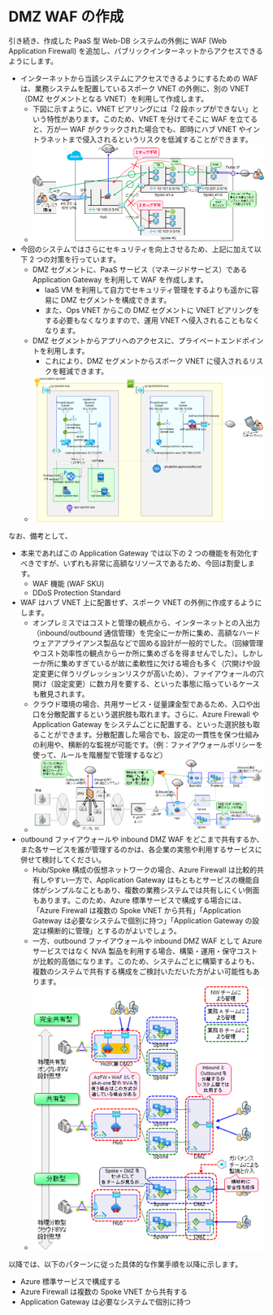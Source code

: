 # DMZ WAF の作成

引き続き、作成した PaaS 型 Web-DB システムの外側に WAF (Web Application Firewall) を追加し、パブリックインターネットからアクセスできるようにします。

- インターネットから当該システムにアクセスできるようにするための WAF は、業務システムを配置しているスポーク VNET の外側に、別の VNET （DMZ セグメントとなる VNET）を利用して作成します。
  - 下図に示すように、VNET ピアリングには「2 段ホップができない」という特性があります。このため、VNET を分けてそこに WAF を立てると、万が一 WAF がクラックされた場合でも、即時にハブ VNET やイントラネットまで侵入されるというリスクを低減することができます。
  - ![picture 1](./images/c5a6767689e403088ef5d1b860c463cf15999bd627ef51baf632cb262a015282.png)  
- 今回のシステムではさらにセキュリティを向上させるため、上記に加えて以下 2 つの対策を行っています。
  - DMZ セグメントに、PaaS サービス（マネージドサービス）である Application Gateway を利用して WAF を作成します。
    - IaaS VM を利用して自力でセキュリティ管理をするよりも遥かに容易に DMZ セグメントを構成できます。
    - また、Ops VNET からこの DMZ セグメントに VNET ピアリングをする必要もなくなりますので、運用 VNET へ侵入されることもなくなります。
  - DMZ セグメントからアプリへのアクセスに、プライベートエンドポイントを利用します。
    - これにより、DMZ セグメントからスポーク VNET に侵入されるリスクを軽減できます。
  - ![picture 2](./images/13c2a1dd82d5258d7dce4933e0237c550066494f90d91780a4f0b767329de4d4.png)  

なお、備考として、

- 本来であればこの Application Gateway では以下の 2 つの機能を有効化すべきですが、いずれも非常に高額なリソースであるため、今回は割愛します。
  - WAF 機能 (WAF SKU)
  - DDoS Protection Standard
- WAF はハブ VNET 上に配置せず、スポーク VNET の外側に作成するようにします。
  - オンプレミスではコストと管理の観点から、インターネットとの入出力（inbound/outbound 通信管理）を完全に一か所に集め、高額なハードウェアアプライアンス製品などで固める設計が一般的でした。（回線管理やコスト効率性の観点から一か所に集めざるを得ませんでした）。しかし一か所に集めすぎているが故に柔軟性に欠ける場合も多く（穴開けや設定変更に伴うリグレッションリスクが高いため）、ファイアウォールの穴開け（設定変更）に数カ月を要する、といった事態に陥っているケースも散見されます。
  - クラウド環境の場合、共用サービス・従量課金型であるため、入口や出口を分散配置するという選択肢も取れます。さらに、Azure Firewall や Application Gateway をシステムごとに配置する、といった選択肢も取ることができます。分散配置した場合でも、設定の一貫性を保つ仕組みの利用や、横断的な監視が可能です。（例：ファイアウォールポリシーを使って、ルールを階層型で管理するなど）
  - ![picture 4](./images/42124ab35dbd232009ec6d610f506f6ab9405a9e220ee398dab2b5f960ece513.png)  
- outbound ファイアウォールや inbound DMZ WAF をどこまで共有するか、また各サービスを誰が管理するのかは、各企業の実態や利用するサービスに併せて検討してください。
  - Hub/Spoke 構成の仮想ネットワークの場合、Azure Firewall は比較的共有しやすい一方で、Application Gateway はもともとサービスの機能自体がシンプルなこともあり、複数の業務システムでは共有しにくい側面もあります。このため、Azure 標準サービスで構成する場合には、「Azure Firewall は複数の Spoke VNET から共有」「Application Gateway は必要なシステムで個別に持つ」「Application Gateway の設定は横断的に管理」とするのがよいでしょう。
  - 一方、outbound ファイアウォールや inbound DMZ WAF として Azure サービスではなく NVA 製品を利用する場合、構築・運用・保守コストが比較的高価になります。このため、システムごとに構築するよりも、複数のシステムで共有する構成をご検討いただいた方がよい可能性もあります。
  - ![picture 3](./images/12d0ba6f7f711b153dbc47041cc87364f085cec6e30b76e9cc8be0d250603a81.png)  

以降では、以下のパターンに従った具体的な作業手順を以降に示します。

- Azure 標準サービスで構成する
- Azure Firewall は複数の Spoke VNET から共有する
- Application Gateway は必要なシステムで個別に持つ
